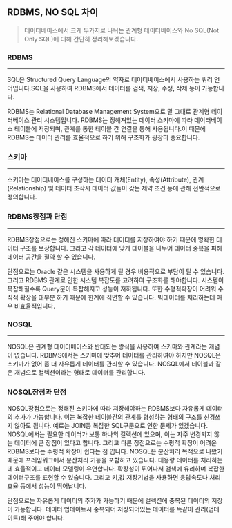 ## RDBMS, NO SQL 차이

> 데이터베이스에서 크게 두가지로 나뉘는 관계형 데이터베이스와 No SQL(Not Only SQL)에 대해 간단히 정리해보겠습니다.

### RDBMS

----

SQL은 Structured Query Language의 약자로 데이터베이스에서 사용하는 쿼리 언어입니다.SQL을 사용하여 RDBMS에서 데이터를 검색, 저장, 수정, 삭제 등이 가능합니다.

RDBMS는 Relational Database Management System으로 말 그대로 관계형 데이터베이스 관리 시스템입니다. RDBMS는 정해져있는 데이터 스키마에 따라 데이터베이스 테이블에 저장되며, 관계를 통한 테이블 간 연결을 통해 사용됩니다.이 때문에 RDBMS는 데이터 관리를 효율적으로 하기 위해 구조화가 굉장히 중요합니다.

### 스키마

---

스키마는 데이터베이스를 구성하는 데이터 개체(Entity), 속성(Attribute), 관계(Relationship) 및 데이터 조작시 데이터 값들이 갖는 제약 조건 등에 관해 전반적으로 정의합니다.

### RDBMS장점과 단점

---

RDBMS장점으로는 정해진 스키마에 따라 데이터를 저장하여야 하기 때문에 명확한 데이터 구조를 보장합니다. 그리고 각 데이터에 맞게 테이블을 나누어 데이터 중복을 피해 데이터 공간을 절약 할 수 있습니다. 

단점으로는 Oracle 같은 시스템을 사용하게 될 경우 비용적으로 부담이 될 수 있습니다. 그리고 RDBMS 관계로 인한 시스템 복잡도를 고려하여 구조화를 해야합니다. 시스템이 복잡해질수록 Query문이 복잡해지고 성능이 저하됩니다. 또한 수평적확장이 어려워 수직적 확장을 대부분 하기 때문에 한계에 직면할 수 있습니다. 빅데이터를 처리하는데 매우 비효율적입니다.

### NOSQL

---

NOSQL은 관계형 데이터베이스와 반대되는 방식을 사용하여 스키마와 관계라는 개념이 없습니다. RDBMS에서는 스키마에 맞추어 데이터를 관리하여야 하지만 NOSQL은 스키마가 없어 좀 더 자유롭게 데이터를 관리할 수 있습니다. NOSQL에서 테이블과 같은 개념으로 컬렉션이라는 형태로 데이터를 관리합니다.

### NOSQL장점과 단점

NOSQL장점으로는 정해진 스키마에 따라 저장해야하는 RDBMS보다 자유롭게 데이터의 추가가 가능합니다. 이는 복잡한 테이블간의 관계를 형성하는 형태의 구조를 신경쓰지 않아도 됩니다. 예로는 JOIN등 복잡한 SQL구문으로 인한 문제가 있겠습니다. NOSQL에서는 필요한 데이터가 보통 하나의 컬렉션에 있으며, 이는 자주 변경되지 않는 데이터에 큰 장점이 있다고 합니다. 그리고 다른 장점으로는 수평적 확장이 어려운 RDBMS보다는 수평적 확장이 쉽다는 점 입니다. NOSQL은 분산처리 목적으로 나왔기 때문에 프레임워크에서 분산처리 기능을 포함하고 있습니다. 대용량 데이터를 처리하는데 효율적이고 데이터 모델링이 유연합니다. 확장성이 뛰어나서 검색에 유리하며 복잡한 데이터구조를 표현할 수 있습니다. 그리고 키,값 저장기법을 사용하면 응답속도나 처리효율 등에서 성능이 뛰어납니다.

단점으로는 자유롭게 데이터의 추가가 가능하기 때문에 컬렉션에 중복된 데이터의 저장이 가능합니다. 데이터 업데이트시 중복되어 저장되어있는 데이터를 똑같이 관리(업데이트)해 주어야 합니다.